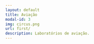 ```yaml
---
layout: default
title: Aviação
modal-id: 3
img: circus.png
url: first/
description: Laboratórios de aviação.
---
```

